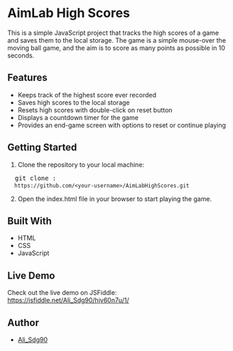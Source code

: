 <div class="markdown prose w-full break-words dark:prose-invert light">
    <h1>AimLab High Scores</h1>
    <p>
        This is a simple JavaScript project that tracks the high scores of a
        game and saves them to the local storage. The game is a simple
        mouse-over the moving ball game, and the aim is to score as many points
        as possible in 10 seconds.
    </p>
    <h2>Features</h2>
    <ul>
        <li>Keeps track of the highest score ever recorded</li>
        <li>Saves high scores to the local storage</li>
        <li>Resets high scores with double-click on reset button</li>
        <li>Displays a countdown timer for the game</li>
        <li>
            Provides an end-game screen with options to reset or continue
            playing
        </li>
    </ul>
    <h2>Getting Started</h2>
    <ol>
        <li>Clone the repository to your local machine:</li>
    </ol>
    <pre>  git clone :<br> <code> https://github.com/&lt;your-username&gt;/AimLabHighScores.git
</code></pre>
    <ol start="2">
        <li>
            Open the index.html file in your browser to start playing the game.
        </li>
    </ol>
    <h2>Built With</h2>
    <ul>
        <li>HTML</li>
        <li>CSS</li>
        <li>JavaScript</li>
    </ul>
    <h2>Live Demo</h2>
    <p>
        Check out the live demo on JSFiddle:
        <a href="https://jsfiddle.net/Ali_Sdg90/hjv60n7u/1/" target="_new"
            >https://jsfiddle.net/Ali_Sdg90/hjv60n7u/1/</a
        >
    </p>
    <h2>Author</h2>
    <ul>
        <li><a href="https://github.com/Ali-Sdg90" target="_blank">Ali_Sdg90</a></li>
    </ul>
</div>

